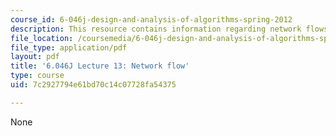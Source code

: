 ```yaml
---
course_id: 6-046j-design-and-analysis-of-algorithms-spring-2012
description: This resource contains information regarding network flows.
file_location: /coursemedia/6-046j-design-and-analysis-of-algorithms-spring-2012/7c2927794e61bd70c14c07728fa54375_MIT6_046JS12_lec13.pdf
file_type: application/pdf
layout: pdf
title: '6.046J Lecture 13: Network flow'
type: course
uid: 7c2927794e61bd70c14c07728fa54375

---
```

None